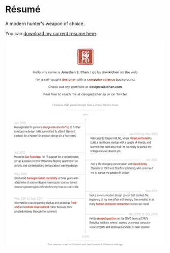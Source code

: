 Résumé
======

A modern hunter's weapon of choice.

You can [download my current resume here](https://github.com/wikichen/resume/raw/master/resume.pdf).

![Resume](https://raw.githubusercontent.com/wikichen/resume/master/resume.png)
